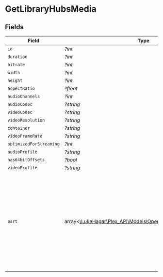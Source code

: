 # GetLibraryHubsMedia


## Fields

| Field                                                                                                                                                                                                                                                                                                        | Type                                                                                                                                                                                                                                                                                                         | Required                                                                                                                                                                                                                                                                                                     | Description                                                                                                                                                                                                                                                                                                  | Example                                                                                                                                                                                                                                                                                                      |
| ------------------------------------------------------------------------------------------------------------------------------------------------------------------------------------------------------------------------------------------------------------------------------------------------------------ | ------------------------------------------------------------------------------------------------------------------------------------------------------------------------------------------------------------------------------------------------------------------------------------------------------------ | ------------------------------------------------------------------------------------------------------------------------------------------------------------------------------------------------------------------------------------------------------------------------------------------------------------ | ------------------------------------------------------------------------------------------------------------------------------------------------------------------------------------------------------------------------------------------------------------------------------------------------------------ | ------------------------------------------------------------------------------------------------------------------------------------------------------------------------------------------------------------------------------------------------------------------------------------------------------------ |
| `id`                                                                                                                                                                                                                                                                                                         | *?int*                                                                                                                                                                                                                                                                                                       | :heavy_minus_sign:                                                                                                                                                                                                                                                                                           | N/A                                                                                                                                                                                                                                                                                                          | 38247                                                                                                                                                                                                                                                                                                        |
| `duration`                                                                                                                                                                                                                                                                                                   | *?int*                                                                                                                                                                                                                                                                                                       | :heavy_minus_sign:                                                                                                                                                                                                                                                                                           | N/A                                                                                                                                                                                                                                                                                                          | 6017237                                                                                                                                                                                                                                                                                                      |
| `bitrate`                                                                                                                                                                                                                                                                                                    | *?int*                                                                                                                                                                                                                                                                                                       | :heavy_minus_sign:                                                                                                                                                                                                                                                                                           | N/A                                                                                                                                                                                                                                                                                                          | 2051                                                                                                                                                                                                                                                                                                         |
| `width`                                                                                                                                                                                                                                                                                                      | *?int*                                                                                                                                                                                                                                                                                                       | :heavy_minus_sign:                                                                                                                                                                                                                                                                                           | N/A                                                                                                                                                                                                                                                                                                          | 1920                                                                                                                                                                                                                                                                                                         |
| `height`                                                                                                                                                                                                                                                                                                     | *?int*                                                                                                                                                                                                                                                                                                       | :heavy_minus_sign:                                                                                                                                                                                                                                                                                           | N/A                                                                                                                                                                                                                                                                                                          | 1080                                                                                                                                                                                                                                                                                                         |
| `aspectRatio`                                                                                                                                                                                                                                                                                                | *?float*                                                                                                                                                                                                                                                                                                     | :heavy_minus_sign:                                                                                                                                                                                                                                                                                           | N/A                                                                                                                                                                                                                                                                                                          | 1.78                                                                                                                                                                                                                                                                                                         |
| `audioChannels`                                                                                                                                                                                                                                                                                              | *?int*                                                                                                                                                                                                                                                                                                       | :heavy_minus_sign:                                                                                                                                                                                                                                                                                           | N/A                                                                                                                                                                                                                                                                                                          | 2                                                                                                                                                                                                                                                                                                            |
| `audioCodec`                                                                                                                                                                                                                                                                                                 | *?string*                                                                                                                                                                                                                                                                                                    | :heavy_minus_sign:                                                                                                                                                                                                                                                                                           | N/A                                                                                                                                                                                                                                                                                                          | aac                                                                                                                                                                                                                                                                                                          |
| `videoCodec`                                                                                                                                                                                                                                                                                                 | *?string*                                                                                                                                                                                                                                                                                                    | :heavy_minus_sign:                                                                                                                                                                                                                                                                                           | N/A                                                                                                                                                                                                                                                                                                          | h264                                                                                                                                                                                                                                                                                                         |
| `videoResolution`                                                                                                                                                                                                                                                                                            | *?string*                                                                                                                                                                                                                                                                                                    | :heavy_minus_sign:                                                                                                                                                                                                                                                                                           | N/A                                                                                                                                                                                                                                                                                                          | 1080                                                                                                                                                                                                                                                                                                         |
| `container`                                                                                                                                                                                                                                                                                                  | *?string*                                                                                                                                                                                                                                                                                                    | :heavy_minus_sign:                                                                                                                                                                                                                                                                                           | N/A                                                                                                                                                                                                                                                                                                          | mp4                                                                                                                                                                                                                                                                                                          |
| `videoFrameRate`                                                                                                                                                                                                                                                                                             | *?string*                                                                                                                                                                                                                                                                                                    | :heavy_minus_sign:                                                                                                                                                                                                                                                                                           | N/A                                                                                                                                                                                                                                                                                                          | 24p                                                                                                                                                                                                                                                                                                          |
| `optimizedForStreaming`                                                                                                                                                                                                                                                                                      | *?int*                                                                                                                                                                                                                                                                                                       | :heavy_minus_sign:                                                                                                                                                                                                                                                                                           | N/A                                                                                                                                                                                                                                                                                                          | 1                                                                                                                                                                                                                                                                                                            |
| `audioProfile`                                                                                                                                                                                                                                                                                               | *?string*                                                                                                                                                                                                                                                                                                    | :heavy_minus_sign:                                                                                                                                                                                                                                                                                           | N/A                                                                                                                                                                                                                                                                                                          | lc                                                                                                                                                                                                                                                                                                           |
| `has64bitOffsets`                                                                                                                                                                                                                                                                                            | *?bool*                                                                                                                                                                                                                                                                                                      | :heavy_minus_sign:                                                                                                                                                                                                                                                                                           | N/A                                                                                                                                                                                                                                                                                                          | false                                                                                                                                                                                                                                                                                                        |
| `videoProfile`                                                                                                                                                                                                                                                                                               | *?string*                                                                                                                                                                                                                                                                                                    | :heavy_minus_sign:                                                                                                                                                                                                                                                                                           | N/A                                                                                                                                                                                                                                                                                                          | high                                                                                                                                                                                                                                                                                                         |
| `part`                                                                                                                                                                                                                                                                                                       | array<[\LukeHagar\Plex_API\Models\Operations\GetLibraryHubsPart](../../Models/Operations/GetLibraryHubsPart.md)>                                                                                                                                                                                             | :heavy_minus_sign:                                                                                                                                                                                                                                                                                           | N/A                                                                                                                                                                                                                                                                                                          | [<br/>{<br/>"id": 38247,<br/>"key": "/library/parts/38247/1589412494/file.mp4",<br/>"duration": 6017237,<br/>"file": "/movies/Tangled (2010)/Tangled (2010) Bluray-1080p.mp4",<br/>"size": 1545647447,<br/>"audioProfile": "lc",<br/>"container": "mp4",<br/>"has64bitOffsets": false,<br/>"optimizedForStreaming": true,<br/>"videoProfile": "high"<br/>}<br/>] |